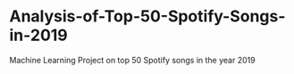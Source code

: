 # Analysis-of-Top-50-Spotify-Songs-in-2019
Machine Learning Project on top 50 Spotify songs in the year 2019
